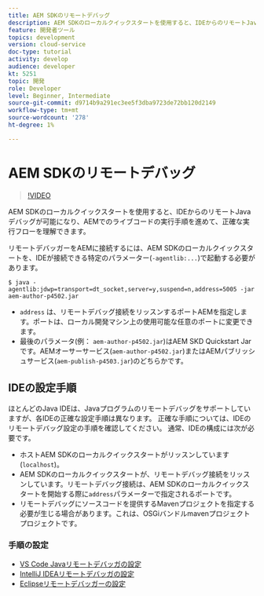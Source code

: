 ```yaml
---
title: AEM SDKのリモートデバッグ
description: AEM SDKのローカルクイックスタートを使用すると、IDEからのリモートJavaデバッグが可能になり、AEMでのライブコードの実行手順を進めて、正確な実行フローを理解できます。
feature: 開発者ツール
topics: development
version: cloud-service
doc-type: tutorial
activity: develop
audience: developer
kt: 5251
topic: 開発
role: Developer
level: Beginner, Intermediate
source-git-commit: d9714b9a291ec3ee5f3dba9723de72bb120d2149
workflow-type: tm+mt
source-wordcount: '278'
ht-degree: 1%

---
```



# AEM SDKのリモートデバッグ

>[!VIDEO](https://video.tv.adobe.com/v/34338/?quality=12&learn=on)

AEM SDKのローカルクイックスタートを使用すると、IDEからのリモートJavaデバッグが可能になり、AEMでのライブコードの実行手順を進めて、正確な実行フローを理解できます。

リモートデバッガーをAEMに接続するには、AEM SDKのローカルクイックスタートを、IDEが接続できる特定のパラメーター(`-agentlib:...`)で起動する必要があります。

```
$ java -agentlib:jdwp=transport=dt_socket,server=y,suspend=n,address=5005 -jar aem-author-p4502.jar   
```

+ `address` は、リモートデバッグ接続をリッスンするポートAEMを指定します。ポートは、ローカル開発マシン上の使用可能な任意のポートに変更できます。
+ 最後のパラメータ(例： `aem-author-p4502.jar`)はAEM SKD Quickstart Jarです。AEMオーサーサービス(`aem-author-p4502.jar`)またはAEMパブリッシュサービス(`aem-publish-p4503.jar`)のどちらかです。

## IDEの設定手順

ほとんどのJava IDEは、Javaプログラムのリモートデバッグをサポートしていますが、各IDEの正確な設定手順は異なります。 正確な手順については、IDEのリモートデバッグ設定の手順を確認してください。 通常、IDEの構成には次が必要です。

+ ホストAEM SDKのローカルクイックスタートがリッスンしています(`localhost`)。
+ AEM SDKのローカルクイックスタートが、リモートデバッグ接続をリッスンしています。リモートデバッグ接続は、AEM SDKのローカルクイックスタートを開始する際に`address`パラメーターで指定されるポートです。
+ リモートデバッグにソースコードを提供するMavenプロジェクトを指定する必要が生じる場合があります。これは、OSGiバンドルmavenプロジェクトプロジェクトです。

### 手順の設定

+ [VS Code Javaリモートデバッガの設定](https://code.visualstudio.com/docs/java/java-debugging)
+ [IntelliJ IDEAリモートデバッガの設定](https://www.jetbrains.com/help/idea/run-debug-configuration-remote-debug.html)
+ [Eclipseリモートデバッガーの設定](https://javapapers.com/core-java/java-remote-debug-with-eclipse/)
